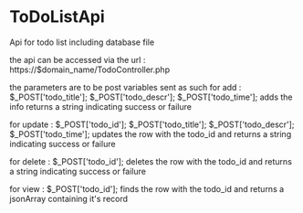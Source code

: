 # ToDoListApi
Api for todo list including database file

the api can be accessed via the url : https://$domain_name/TodoController.php

the parameters are to be post variables sent as such
for add :
$_POST['todo_title'];
$_POST['todo_descr'];
$_POST['todo_time'];
adds the info returns a string indicating success or failure

for update :
$_POST['todo_id'];
$_POST['todo_title'];
$_POST['todo_descr'];
$_POST['todo_time'];
updates the row with the todo_id and returns a string indicating success or failure

for delete :
$_POST['todo_id'];
deletes the row with the todo_id and returns a string indicating success or failure


for view :
$_POST['todo_id'];
finds the row with the todo_id and returns a jsonArray containing it's record
